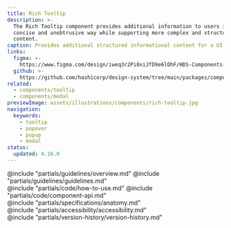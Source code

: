 ```yaml
---
title: Rich Tooltip
description: >-
  The Rich Tooltip component provides additional information to users in a
  concise and unobtrusive way while supporting more complex and structured
  content.
caption: Provides additional structured informational content for a UI element.
links:
  figma: >-
    https://www.figma.com/design/iweq3r2Pi8xiJfD9e6lOhF/HDS-Components-v2.0?node-id=67421-82911&t=w8xQlWxzH7bwXLe2-1
  github: >-
    https://github.com/hashicorp/design-system/tree/main/packages/components/src/components/hds/rich-tooltip
related:
  - components/tooltip
  - components/modal
previewImage: assets/illustrations/components/rich-tooltip.jpg
navigation:
  keywords:
    - tooltip
    - popover
    - popup
    - modal
status:
  updated: 4.16.0
---
```


<section data-tab="Guidelines">
  @include "partials/guidelines/overview.md"
  @include "partials/guidelines/guidelines.md"
</section>

<section data-tab="Code">
  @include "partials/code/how-to-use.md"
  @include "partials/code/component-api.md"
</section>

<section data-tab="Specifications">
  @include "partials/specifications/anatomy.md"
</section>

<section data-tab="Accessibility">
  @include "partials/accessibility/accessibility.md"
</section>

<section data-tab="Version history">
  @include "partials/version-history/version-history.md"
</section>
